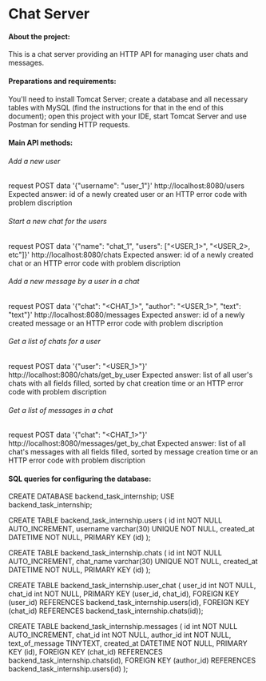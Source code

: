# Chat Server


#### About the project:
This is a chat server providing an HTTP API for managing user chats and messages.

#### Preparations and requirements:
You'll need to install Tomcat Server; create a database and all necessary tables with MySQL (find the instructions for that in the end of this document); open this project with your IDE, start Tomcat Server and use Postman for sending HTTP requests.

#### Main API methods:
###### Add a new user
request POST
data '{"username": "user_1"}'
http://localhost:8080/users
Expected answer: id of a newly created user or an HTTP error code with problem discription
###### Start a new chat for the users
request POST
data '{"name": "chat_1", "users": ["<USER_1>", "<USER_2>, etc"]}'
http://localhost:8080/chats
Expected answer: id of a newly created chat or an HTTP error code with problem discription
###### Add a new message by a user in a chat
request POST
data '{"chat": "<CHAT_1>", "author": "<USER_1>", "text": "text"}'
http://localhost:8080/messages
Expected answer: id of a newly created message or an HTTP error code with problem discription
###### Get a list of chats for a user
request POST
data '{"user": "<USER_1>"}'
http://localhost:8080/chats/get_by_user
Expected answer: list of all user's chats with all fields filled, sorted by chat creation time or an HTTP error code with problem discription
###### Get a list of messages in a chat
request POST
data '{"chat": "<CHAT_1>"}'
http://localhost:8080/messages/get_by_chat
Expected answer: list of all chat's messages with all fields filled, sorted by message creation time or an HTTP error code with problem discription

#### SQL queries for configuring the database:
CREATE DATABASE backend_task_internship;
USE backend_task_internship;

CREATE TABLE backend_task_internship.users (
id int NOT NULL AUTO_INCREMENT,
username varchar(30) UNIQUE NOT NULL,
created_at DATETIME NOT NULL,
PRIMARY KEY (id)
);

CREATE TABLE backend_task_internship.chats (
id int NOT NULL AUTO_INCREMENT,
chat_name varchar(30) UNIQUE NOT NULL,
created_at DATETIME NOT NULL,
PRIMARY KEY (id)
);

CREATE TABLE backend_task_internship.user_chat (
user_id int NOT NULL,
chat_id int NOT NULL,
PRIMARY KEY (user_id, chat_id),
FOREIGN KEY (user_id) REFERENCES backend_task_internship.users(id),
FOREIGN KEY (chat_id) REFERENCES backend_task_internship.chats(id));

CREATE TABLE backend_task_internship.messages (
id int NOT NULL AUTO_INCREMENT,
chat_id int NOT NULL,
author_id int NOT NULL,	
text_of_message TINYTEXT,
created_at DATETIME NOT NULL,
PRIMARY KEY (id),
FOREIGN KEY (chat_id) REFERENCES backend_task_internship.chats(id),
FOREIGN KEY (author_id) REFERENCES backend_task_internship.users(id)
);


